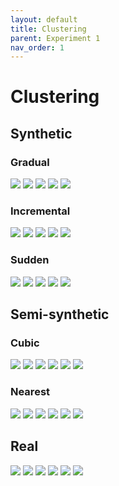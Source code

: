```yaml
---
layout: default
title: Clustering
parent: Experiment 1
nav_order: 1
---
```


# Clustering

## Synthetic
### Gradual
![](/fig_syn/clustering_grad_0.png)
![](/fig_syn/clustering_grad_1.png)
![](/fig_syn/clustering_grad_2.png)
![](/fig_syn/clustering_grad_3.png)
![](/fig_syn/clustering_grad_4.png)

### Incremental
![](/fig_syn/clustering_inc_0.png)
![](/fig_syn/clustering_inc_1.png)
![](/fig_syn/clustering_inc_2.png)
![](/fig_syn/clustering_inc_3.png)
![](/fig_syn/clustering_inc_4.png)

### Sudden
![](/fig_syn/clustering_sudd_0.png)
![](/fig_syn/clustering_sudd_1.png)
![](/fig_syn/clustering_sudd_2.png)
![](/fig_syn/clustering_sudd_3.png)
![](/fig_syn/clustering_sudd_4.png)

## Semi-synthetic

### Cubic
![](/fig_semi/clustering_cubic_australian_0.png)
![](/fig_semi/clustering_cubic_banknote_0.png)
![](/fig_semi/clustering_cubic_diabetes_0.png)
![](/fig_semi/clustering_cubic_german_0.png)
![](/fig_semi/clustering_cubic_vowel_0.png)
![](/fig_semi/clustering_cubic_wisconsin_0.png)

### Nearest
![](/fig_semi/clustering_nearest_australian_0.png)
![](/fig_semi/clustering_nearest_banknote_0.png)
![](/fig_semi/clustering_nearest_diabetes_0.png)
![](/fig_semi/clustering_nearest_german_0.png)
![](/fig_semi/clustering_nearest_vowel_0.png)
![](/fig_semi/clustering_nearest_wisconsin_0.png)

## Real
![](/fig_rel/clustering_0.png)
![](/fig_rel/clustering_1.png)
![](/fig_rel/clustering_2.png)
![](/fig_rel/clustering_3.png)
![](/fig_rel/clustering_4.png)
![](/fig_rel/clustering_5.png)
